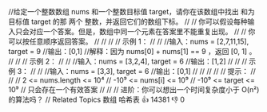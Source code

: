 //给定一个整数数组 nums 和一个整数目标值 target，请你在该数组中找出 和为目标值 target 的那 两个 整数，并返回它们的数组下标。 // //
你可以假设每种输入只会对应一个答案。但是，数组中同一个元素在答案里不能重复出现。 // // 你可以按任意顺序返回答案。 // // // // 示例 1： // // //输入：nums = [2,7,11,15], target = 9
//输出：[0,1]
//解释：因为 nums[0] + nums[1] == 9 ，返回 [0, 1] 。 // // // 示例 2： // // //输入：nums = [3,2,4], target = 6 //输出：[1,2]
// // // 示例 3： // // //输入：nums = [3,3], target = 6 //输出：[0,1]
// // // // // 提示： // // // 2 <= nums.length <= 10⁴ // -10⁹ <= nums[i] <= 10⁹ // -10⁹ <= target <= 10⁹ // 只会存在一个有效答案 //
// // 进阶：你可以想出一个时间复杂度小于 O(n²) 的算法吗？ // Related Topics 数组 哈希表 👍 14381 👎 0
